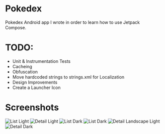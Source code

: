 # Pokedex
Pokedex Android app I wrote in order to learn how to use Jetpack Compose.

# TODO:
- Unit & Instrumentation Tests
- Cacheing
- Obfuscation
- Move hardcoded strings to strings.xml for Localization
- Design Improvements
- Create a Launcher Icon

# Screenshots
![List Light](/screenshots/ListScreenLight.png?raw=true)
![Detail Light](/screenshots/DetailScreenLight.png?raw=true)
![List Dark](/screenshots/ListScreenDark.png?raw=true)
![List Dark](/screenshots/DetailScreenDark.png?raw=true)
![Detail Landscape Light](/screenshots/DetailLandscapeLight.png?raw=true)
![Detail Dark](/screenshots/DetailLandscapeDark.png?raw=true)
